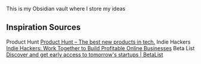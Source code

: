 This is my Obsidian vault where I store my ideas

## Inspiration Sources

Product Hunt [Product Hunt – The best new products in tech.](https://www.producthunt.com/)
Indie Hackers [Indie Hackers: Work Together to Build Profitable Online Businesses](https://www.indiehackers.com/)
Beta List [Discover and get early access to tomorrow's startups | BetaList](https://betalist.com/)

